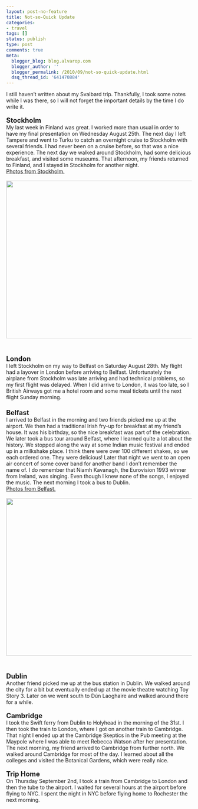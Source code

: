 ```yaml
---
layout: post-no-feature
title: Not-so-Quick Update
categories:
- travel
tags: []
status: publish
type: post
comments: true
meta:
  blogger_blog: blog.alvarop.com
  blogger_author: ''
  blogger_permalink: /2010/09/not-so-quick-update.html
  dsq_thread_id: '641470884'
---
```

I still haven’t written about my Svalbard trip. Thankfully, I took some notes while I was there, so I will not forget the important details by the time I do write it.<br /><br /><span style="font-weight: bold;font-size:130%;" >Stockholm</span><br />My last week in Finland was great. I worked more than usual in order to have my final presentation on Wednesday August 25th. The next day I left Tampere and went to Turku to catch an overnight cruise to Stockholm with several friends. I had never been on a cruise before, so that was a nice experience. The next day we walked around Stockholm, had some delicious breakfast, and visited some museums. That afternoon, my friends returned to Finland, and I stayed in Stockholm for another night.<br /><a href="http://www.flickr.com/photos/apg88/sets/72157624705976471/">Photos from Stockholm.</a><br /><br /><a onblur="try {parent.deselectBloggerImageGracefully();} catch(e) {}" href="http://www.flickr.com/photos/apg88/4937273058"><img style="display: block; margin: 0px auto 10px; text-align: center; cursor: pointer; width: 640px; height: 427px;" src="http://farm5.static.flickr.com/4118/4937273058_26605c03dd_z.jpg" alt="" border="0" /></a><br /><br /><span style="font-weight: bold;font-size:130%;" >London</span><br />I left Stockholm on my way to Belfast on Saturday August 28th. My flight had a layover in London before arriving to Belfast. Unfortunately the airplane from Stockholm was late arriving and had technical problems, so my first flight was delayed. When I did arrive to London, it was too late, so I British Airways got me a hotel room and some meal tickets until the next flight Sunday morning.<br /><span style="font-weight: bold;font-size:130%;" ><br />Belfast</span><br />I arrived to Belfast in the morning and two friends picked me up at the airport. We then had a traditional Irish fry-up for breakfast at my friend’s house. It was his birthday, so the nice breakfast was part of the celebration.  We later took a bus tour around Belfast, where I learned quite a lot about the history. We stopped along the way at some Indian music festival and ended up in a milkshake place. I think there were over 100 different shakes, so we each ordered one. They were delicious! Later that night we went to an open air concert of some cover band for another band I don’t remember the name of. I do remember that Niamh Kavanagh, the Eurovision 1993 winner from Ireland, was singing. Even though I knew none of the songs, I enjoyed the music. The next morning I took a bus to Dublin.<br /><a href="http://www.flickr.com/photos/apg88/sets/72157624862881542/">Photos from Belfast.</a><br /><br /><a onblur="try {parent.deselectBloggerImageGracefully();} catch(e) {}" href="http://www.flickr.com/photos/apg88/4950849951/"><img style="display: block; margin: 0px auto 10px; text-align: center; cursor: pointer; width: 640px; height: 427px;" src="http://farm5.static.flickr.com/4148/4950849951_327317c9fd_z.jpg" alt="" border="0" /></a><br /><br /><span style="font-weight: bold;font-size:130%;" >Dublin</span><br />Another friend picked me up at the bus station in Dublin. We walked around the city for a bit but eventually ended up at the movie theatre watching Toy Story 3. Later on we went south to Dún Laoghaire and walked around there for a while.<br /><br /><span style="font-weight: bold;font-size:130%;" >Cambridge</span><br />I took the Swift ferry from Dublin to Holyhead in the morning of the 31st. I then took the train to London, where I got on another train to Cambridge. That night I ended up at the Cambridge Skeptics in the Pub meeting at the Maypole where I was able to meet Rebecca Watson after her presentation. The next morning, my friend arrived to Cambridge from further north. We walked around Cambridge for most of the day.  I learned about all the colleges and visited the Botanical Gardens, which were really nice.<br /><br /><span style="font-weight: bold;font-size:130%;" >Trip Home</span><br />On Thursday September 2nd, I took a train from Cambridge to London and then the tube to the airport. I waited for several hours at the airport before flying to NYC. I spent the night in NYC before flying home to Rochester the next morning.

